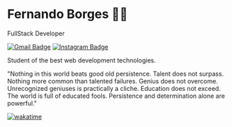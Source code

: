 # Fernando Borges 🙋‍♂️

FullStack Developer

[![Gmail Badge](https://img.shields.io/badge/-blak.contact@gmail.com-4c00b0?style=flat-square&logo=Gmail&logoColor=white&link=mailto:blak.contact@gmail.com)](mailto:blak.contact@gmail.com)
[![Instagram Badge](https://img.shields.io/badge/-@blakkk.dev_-4c00b0?style=flat-square&labelColor=4c00b0&logo=instagram&logoColor=white&link=https://instagram.com/blakkk.dev)](https://instagram.com/blakkk.dev) 

Student of the best web development technologies.

"Nothing in this world beats good old persistence. Talent does not surpass. Nothing more common than talented failures. Genius does not overcome. Unrecognized geniuses is practically a cliche. Education does not exceed. The world is full of educated fools. Persistence and determination alone are powerful."

[![wakatime](https://wakatime.com/badge/user/8f7d7ed9-5f3d-44d2-a7df-d2d9daeaaf63.svg)](https://wakatime.com/@8f7d7ed9-5f3d-44d2-a7df-d2d9daeaaf63)
